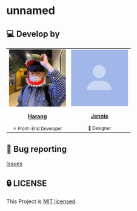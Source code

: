 # unnamed

## 💻 Develop by

<table>
  <tr>
    <td align="center"><a href="https://github.com/saseungmin"><img src="./static/profile.jpeg" width="150x;" alt=""/><br /><p><b>Harang</b></p></a><small>⚛️ Front-End Developer</small></td>
    <td align="center"><a href="#"><img src="./static/mock-profile.png" width="150px;" alt=""/><br /><p><b>Jennie</b></p></a><small>🎨 Designer</small></td>
  </tr>
</table>

## 🐛 Bug reporting
[Issues](https://github.com/jennie-harang/unnamed/issues?q=is%3Aissue+is%3Aopen+sort%3Aupdated-desc)

## 🔒 LICENSE
This Project is [MIT licensed](https://github.com/jennie-harang/unnamed/blob/main/LICENSE).
